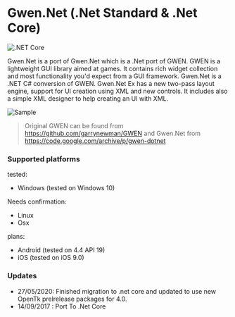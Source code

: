 # Gwen.Net (.Net Standard & .Net Core)

![.NET Core](https://github.com/Geinome/Gwen.Net/workflows/.NET%20Core/badge.svg)

Gwen.Net is a port of Gwen.Net which is a .Net port of GWEN. GWEN is a lightweight GUI library aimed at games. It contains rich widget collection and most functionality you'd expect from a GUI framework. Gwen.Net is a .NET C# conversion of GWEN. Gwen.Net Ex has
a new two-pass layout engine, support for UI creation using XML and new controls. It includes also a simple XML designer to help creating an UI with XML.

![Sample](https://github.com/Geinome/Gwen.CS/blob/master/imgs/Demo.png)

> Original GWEN can be found from https://github.com/garrynewman/GWEN and Gwen.Net from https://code.google.com/archive/p/gwen-dotnet

### Supported platforms

tested:
- Windows (tested on Windows 10)

Needs confirmation:
- Linux 
- Osx

plans:
- Android (tested on 4.4 API 19)
- iOS (tested on iOS 9.0)

### Updates

- 27/05/2020: Finished migration to .net core and updated to use new OpenTk prelrelease packages for 4.0.
- 14/09/2017 : Port To .Net Core 
